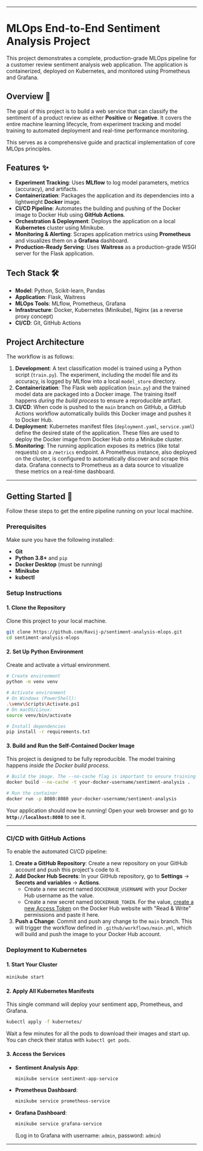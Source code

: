 -----

# MLOps End-to-End Sentiment Analysis Project

This project demonstrates a complete, production-grade MLOps pipeline for a customer review sentiment analysis web application. The application is containerized, deployed on Kubernetes, and monitored using Prometheus and Grafana.

## Overview 📜

The goal of this project is to build a web service that can classify the sentiment of a product review as either **Positive** or **Negative**. It covers the entire machine learning lifecycle, from experiment tracking and model training to automated deployment and real-time performance monitoring.

This serves as a comprehensive guide and practical implementation of core MLOps principles.

## Features ✨

  * **Experiment Tracking**: Uses **MLflow** to log model parameters, metrics (accuracy), and artifacts.
  * **Containerization**: Packages the application and its dependencies into a lightweight **Docker** image.
  * **CI/CD Pipeline**: Automates the building and pushing of the Docker image to Docker Hub using **GitHub Actions**.
  * **Orchestration & Deployment**: Deploys the application on a local **Kubernetes** cluster using Minikube.
  * **Monitoring & Alerting**: Scrapes application metrics using **Prometheus** and visualizes them on a **Grafana** dashboard.
  * **Production-Ready Serving**: Uses **Waitress** as a production-grade WSGI server for the Flask application.

## Tech Stack 🛠️

  * **Model**: Python, Scikit-learn, Pandas
  * **Application**: Flask, Waitress
  * **MLOps Tools**: MLflow, Prometheus, Grafana
  * **Infrastructure**: Docker, Kubernetes (Minikube), Nginx (as a reverse proxy concept)
  * **CI/CD**: Git, GitHub Actions

## Project Architecture

The workflow is as follows:

1.  **Development**: A text classification model is trained using a Python script (`train.py`). The experiment, including the model file and its accuracy, is logged by MLflow into a local `model_store` directory.
2.  **Containerization**: The Flask web application (`main.py`) and the trained model data are packaged into a Docker image. The training itself happens *during the build process* to ensure a reproducible artifact.
3.  **CI/CD**: When code is pushed to the `main` branch on GitHub, a GitHub Actions workflow automatically builds this Docker image and pushes it to Docker Hub.
4.  **Deployment**: Kubernetes manifest files (`deployment.yaml`, `service.yaml`) define the desired state of the application. These files are used to deploy the Docker image from Docker Hub onto a Minikube cluster.
5.  **Monitoring**: The running application exposes its metrics (like total requests) on a `/metrics` endpoint. A Prometheus instance, also deployed on the cluster, is configured to automatically discover and scrape this data. Grafana connects to Prometheus as a data source to visualize these metrics on a real-time dashboard.

-----

## Getting Started 🚀

Follow these steps to get the entire pipeline running on your local machine.

### Prerequisites

Make sure you have the following installed:

  * **Git**
  * **Python 3.8+** and `pip`
  * **Docker Desktop** (must be running)
  * **Minikube**
  * **kubectl**

### Setup Instructions

#### 1\. Clone the Repository

Clone this project to your local machine.

```bash
git clone https://github.com/Ravij-p/sentiment-analysis-mlops.git
cd sentiment-analysis-mlops
```

#### 2\. Set Up Python Environment

Create and activate a virtual environment.

```bash
# Create environment
python -m venv venv

# Activate environment
# On Windows (PowerShell):
.\venv\Scripts\Activate.ps1
# On macOS/Linux:
source venv/bin/activate

# Install dependencies
pip install -r requirements.txt
```

#### 3\. Build and Run the Self-Contained Docker Image

This project is designed to be fully reproducible. The model training happens *inside the Docker build process*.

```bash
# Build the image. The --no-cache flag is important to ensure training always runs.
docker build --no-cache -t your-docker-username/sentiment-analysis .

# Run the container
docker run -p 8080:8080 your-docker-username/sentiment-analysis
```

Your application should now be running\! Open your web browser and go to **`http://localhost:8080`** to see it.

-----

### CI/CD with GitHub Actions

To enable the automated CI/CD pipeline:

1.  **Create a GitHub Repository**: Create a new repository on your GitHub account and push this project's code to it.
2.  **Add Docker Hub Secrets**: In your GitHub repository, go to **Settings** -\> **Secrets and variables** -\> **Actions**.
      * Create a new secret named `DOCKERHUB_USERNAME` with your Docker Hub username as the value.
      * Create a new secret named `DOCKERHUB_TOKEN`. For the value, [create a new Access Token](https://hub.docker.com/settings/security) on the Docker Hub website with "Read & Write" permissions and paste it here.
3.  **Push a Change**: Commit and push any change to the `main` branch. This will trigger the workflow defined in `.github/workflows/main.yml`, which will build and push the image to your Docker Hub account.

### Deployment to Kubernetes

#### 1\. Start Your Cluster

```bash
minikube start
```

#### 2\. Apply All Kubernetes Manifests

This single command will deploy your sentiment app, Prometheus, and Grafana.

```bash
kubectl apply -f kubernetes/
```

Wait a few minutes for all the pods to download their images and start up. You can check their status with `kubectl get pods`.

#### 3\. Access the Services

  * **Sentiment Analysis App**:
    ```bash
    minikube service sentiment-app-service
    ```
  * **Prometheus Dashboard**:
    ```bash
    minikube service prometheus-service
    ```
  * **Grafana Dashboard**:
    ```bash
    minikube service grafana-service
    ```
    (Log in to Grafana with username: `admin`, password: `admin`)

-----
